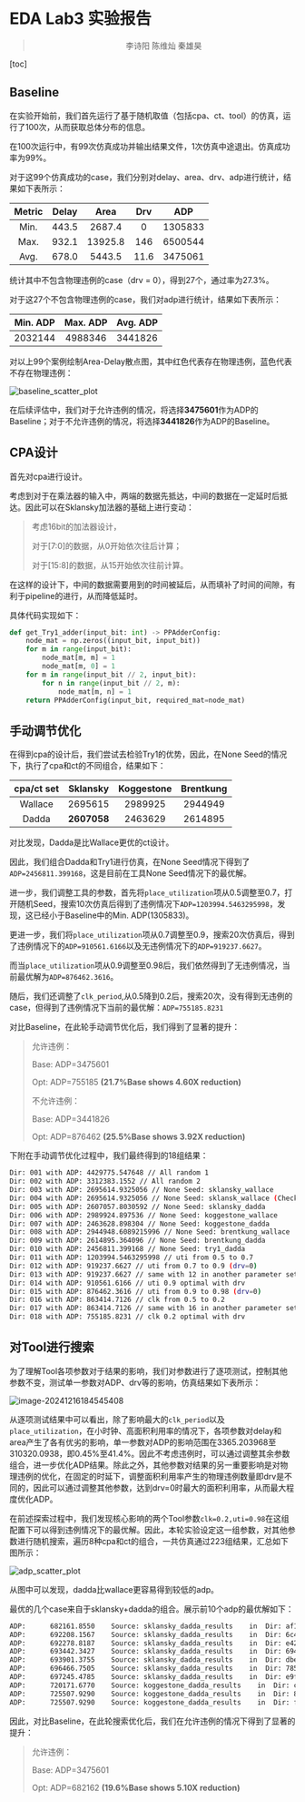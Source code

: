 # EDA Lab3 实验报告

> <center>李诗阳  陈维灿  秦雄昊</center>

[toc]

## Baseline

在实验开始前，我们首先运行了基于随机取值（包括cpa、ct、tool）的仿真，运行了100次，从而获取总体分布的信息。

在100次运行中，有99次仿真成功并输出结果文件，1次仿真中途退出。仿真成功率为99%。

对于这99个仿真成功的case，我们分别对delay、area、drv、adp进行统计，结果如下表所示：

| Metric | Delay |  Area   | Drv  |   ADP   |
| :----: | :---: | :-----: | :--: | :-----: |
|  Min.  | 443.5 | 2687.4  |  0   | 1305833 |
|  Max.  | 932.1 | 13925.8 | 146  | 6500544 |
|  Avg.  | 678.0 | 5443.5  | 11.6 | 3475061 |

统计其中不包含物理违例的case（drv = 0），得到27个，通过率为27.3%。

对于这27个不包含物理违例的case，我们对adp进行统计，结果如下表所示：

| Min. ADP | Max. ADP | Avg. ADP |
| :------: | :------: | :------: |
| 2032144  | 4988346  | 3441826  |

对以上99个案例绘制Area-Delay散点图，其中红色代表存在物理违例，蓝色代表不存在物理违例：

![baseline_scatter_plot](./baseline_results/baseline_scatter_plot.png)

在后续评估中，我们对于允许违例的情况，将选择**3475601**作为ADP的Baseline；对于不允许违例的情况，将选择**3441826**作为ADP的Baseline。

## CPA设计

首先对cpa进行设计。

考虑到对于在乘法器的输入中，两端的数据先抵达，中间的数据在一定延时后抵达。因此可以在Sklansky加法器的基础上进行变动：

> 考虑16bit的加法器设计，
>
> 对于[7:0]的数据，从0开始依次往后计算；
>
> 对于[15:8]的数据，从15开始依次往前计算。

在这样的设计下，中间的数据需要用到的时间被延后，从而填补了时间的间隙，有利于pipeline的进行，从而降低延时。

具体代码实现如下：

~~~python
def get_Try1_adder(input_bit: int) -> PPAdderConfig:
    node_mat = np.zeros((input_bit, input_bit))
    for m in range(input_bit):
        node_mat[m, m] = 1
        node_mat[m, 0] = 1
    for m in range(input_bit // 2, input_bit):
        for n in range(input_bit // 2, m):
            node_mat[m, n] = 1
    return PPAdderConfig(input_bit, required_mat=node_mat)
~~~

## 手动调节优化

在得到cpa的设计后，我们尝试去检验Try1的优势，因此，在None Seed的情况下，执行了cpa和ct的不同组合，结果如下：

| cpa/ct set |  Sklansky   | Koggestone | Brentkung |
| :--------: | :---------: | :--------: | :-------: |
|  Wallace   |   2695615   |  2989925   |  2944949  |
|   Dadda    | **2607058** |  2463629   |  2614895  |

对比发现，Dadda是比Wallace更优的ct设计。

因此，我们组合Dadda和Try1进行仿真，在None Seed情况下得到了`ADP=2456811.399168`，这是目前在工具None Seed情况下的最优解。

进一步，我们调整工具的参数，首先将`place_utilization`项从0.5调整至0.7，打开随机Seed，搜索10次仿真后得到了违例情况下`ADP=1203994.5463295998`，发现，这已经小于Baseline中的Min. ADP(1305833)。

更进一步，我们将`place_utilization`项从0.7调整至0.9，搜索20次仿真后，得到了违例情况下的`ADP=910561.6166`以及无违例情况下的`ADP=919237.6627`。

而当`place_utilization`项从0.9调整至0.98后，我们依然得到了无违例情况，当前最优解为`ADP=876462.3616`。

随后，我们还调整了`clk_period`,从0.5降到0.2后，搜索20次，没有得到无违例的case，但得到了违例情况下当前的最优解：`ADP=755185.8231`

对比Baseline，在此轮手动调节优化后，我们得到了显著的提升：

> 允许违例：
>
> Base:   ADP=3475601
>
> Opt:   ADP=755185	**(21.7%Base  shows  4.60X reduction)**
>
> 不允许违例：
>
> Base:   ADP=3441826
>
> Opt:   ADP=876462	**(25.5%Base  shows  3.92X reduction)**

下附在手动调节优化过程中，我们最终得到的18组结果：

~~~bash
Dir: 001 with ADP: 4429775.547648 // All random 1
Dir: 002 with ADP: 3312383.1552 // All random 2
Dir: 003 with ADP: 2695614.9325056 // None Seed: sklansky_wallace
Dir: 004 with ADP: 2695614.9325056 // None Seed: sklansk_wallace (Check)
Dir: 005 with ADP: 2607057.8030592 // None Seed: sklansky_dadda
Dir: 006 with ADP: 2989924.897536 // None Seed: koggestone_wallace
Dir: 007 with ADP: 2463628.898304 // None Seed: koggestone_dadda
Dir: 008 with ADP: 2944948.6089215996 // None Seed: brentkung_wallace
Dir: 009 with ADP: 2614895.364096 // None Seed: brentkung_dadda
Dir: 010 with ADP: 2456811.399168 // None Seed: try1_dadda
Dir: 011 with ADP: 1203994.5463295998 // uti from 0.5 to 0.7
Dir: 012 with ADP: 919237.6627 // uti from 0.7 to 0.9 (drv=0)
Dir: 013 with ADP: 919237.6627 // same with 12 in another parameter set
Dir: 014 with ADP: 910561.6166 // uti 0.9 optimal with drv
Dir: 015 with ADP: 876462.3616 // uti from 0.9 to 0.98 (drv=0)
Dir: 016 with ADP: 863414.7126 // clk from 0.5 to 0.2
Dir: 017 with ADP: 863414.7126 // same with 16 in another parameter set
Dir: 018 with ADP: 755185.8231 // clk 0.2 optimal with drv
~~~

## 对Tool进行搜索

为了理解Tool各项参数对于结果的影响，我们对参数进行了逐项测试，控制其他参数不变，测试单一参数对ADP、drv等的影响，仿真结果如下表所示：

![image-20241216184545408](./tool_var.jpg)

从逐项测试结果中可以看出，除了影响最大的`clk_period`以及`place_utilization`，在小时钟、高面积利用率的情况下，各项参数对delay和area产生了各有优劣的影响，单一参数对ADP的影响范围在3365.203968至310320.0938，即0.45%至41.4%。因此不考虑违例时，可以通过调整其余参数组合，进一步优化ADP结果。除此之外，其他参数对结果的另一重要影响是对物理违例的优化，在固定的时延下，调整面积利用率产生的物理违例数量即drv是不同的，因此可以通过调整其他参数，达到drv=0时最大的面积利用率，从而最大程度优化ADP。

在前述探索过程中，我们发现核心影响的两个Tool参数`clk=0.2,uti=0.98`在这组配置下可以得到违例情况下的最优解。因此，本轮实验设定这一组参数，对其他参数进行随机搜索，遍历8种cpa和ct的组合，一共仿真通过223组结果，汇总如下图所示：

![adp_scatter_plot](./adp_scatter_plot.png)

从图中可以发现，dadda比wallace更容易得到较低的adp。

最优的几个case来自于sklansky+dadda的组合。展示前10个adp的最优解如下：

~~~bash
ADP:      682161.8550    Source: sklansky_dadda_results    in  Dir: af146af0298a8c6ba8bc803c2ca40fff6b17b6f4b320dbef4b4dfdd835f07461        
ADP:      692208.1567    Source: sklansky_dadda_results    in  Dir: 6c48a3e61f5db74398f2d265de9a32ad295be6536c0bff52d141790a087cac80        
ADP:      692278.8187    Source: sklansky_dadda_results    in  Dir: e42190cd39bd75b962bc6f066e2d98288e0def7c0b3c9be0c99630c9d056dffa        
ADP:      693442.3427    Source: sklansky_dadda_results    in  Dir: 694d09033ab243e39177c7d60804e3cf1b3c891d73c00cc23bb0448deaa29d7c        
ADP:      693901.3755    Source: sklansky_dadda_results    in  Dir: dbe070d59b4026564a60b91b774675e879050e2ac7a6666058af428ff749ce83        
ADP:      696466.7505    Source: sklansky_dadda_results    in  Dir: 785508a082a2827b38f43b76307bfd9a939c25119ef4d87c17e8a1443de79192        
ADP:      697245.4785    Source: sklansky_dadda_results    in  Dir: e9f6d175779e8ed7fa92be675adb15104f46aee504eb1ac494e33f54a20d4afa        
ADP:      720171.6770    Source: koggestone_dadda_results    in  Dir: cd0e867fdae1c2006a7c9ee006d70acf0a2c58e6a94ee5d465f56affe4f06e6d        
ADP:      725507.9290    Source: koggestone_dadda_results    in  Dir: 8f92eeed4cb880cd0f0e839d00942049faa90d2d54882b6ac8fbb035adc8d0a5        
ADP:      725507.9290    Source: koggestone_dadda_results    in  Dir: f7fef9d999d9c2f697ee9c64f993f1016506e5252796d8ca52aec0652349d780        
~~~

因此，对比Baseline，在此轮搜索优化后，我们在允许违例的情况下得到了显著的提升：

> 允许违例：
>
> Base:   ADP=3475601
>
> Opt:   ADP=682162	**(19.6%Base  shows  5.10X reduction)**
